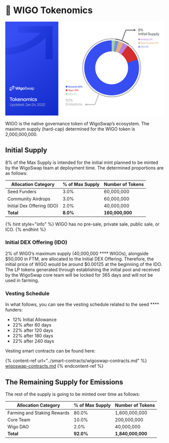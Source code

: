 # 📄 WIGO Tokenomics

![](<../.gitbook/assets/tokenomics (1).png>)

WIGO is the native governance token of WigoSwap’s ecosystem. The maximum supply (hard-cap) determined for the WIGO token is 2,000,000,000.&#x20;

## **Initial Supply**

8% of the Max Supply is intended for the initial mint planned to be minted by the WigoSwap team at deployment time. The determined proportions are as follows:

| Allocation Category        |  % of Max Supply | Number of Tokens |
| -------------------------- | ---------------- | ---------------- |
| Seed Funders               | 3.0%             | 60,000,000       |
| Community Airdrops         | 3.0%             | 60,000,000       |
| Initial Dex Offering (IDO) | 2.0%             | 40,000,000       |
| **Total**                  | **8.0%**         | **160,000,000**  |

{% hint style="info" %}
WIGO has no pre-sale, private sale, public sale, or ICO.
{% endhint %}

### **Initial DEX Offering (IDO)**&#x20;

2% of WIGO’s maximum supply (40,000,000 **** WIGOs), alongside $50,000 in FTM, are allocated to the Initial DEX Offering. Therefore, the initial price of WIGO would be around $0.00125 at the beginning of the IDO. The LP tokens generated through establishing the initial pool and received by the WigoSwap core team will be locked for 365 days and will not be used in farming.

### **Vesting Schedule**&#x20;

In what follows, you can see the vesting schedule related to the seed **** funders:

* 12% Initial Allowance
* 22% after 60 days
* 22% after 120 days
* 22% after 180 days
* 22% after 240 days

Vesting smart contracts can be found here:

{% content-ref url="../smart-contracts/wigoswap-contracts.md" %}
[wigoswap-contracts.md](../smart-contracts/wigoswap-contracts.md)
{% endcontent-ref %}

## **The Remaining Supply for Emissions**&#x20;

The rest of the supply is going to be minted over time as follows:

| Allocation Category         |  % of Max Supply | Number of Tokens  |
| --------------------------- | ---------------- | ----------------- |
| Farming and Staking Rewards | 80.0%            | 1,600,000,000     |
| Core Team                   | 10.0%            | 200,000,000       |
| Wigo DAO                    | 2.0%             | 40,000,000        |
| **Total**                   | **92.0%**        | **1,840,000,000** |
